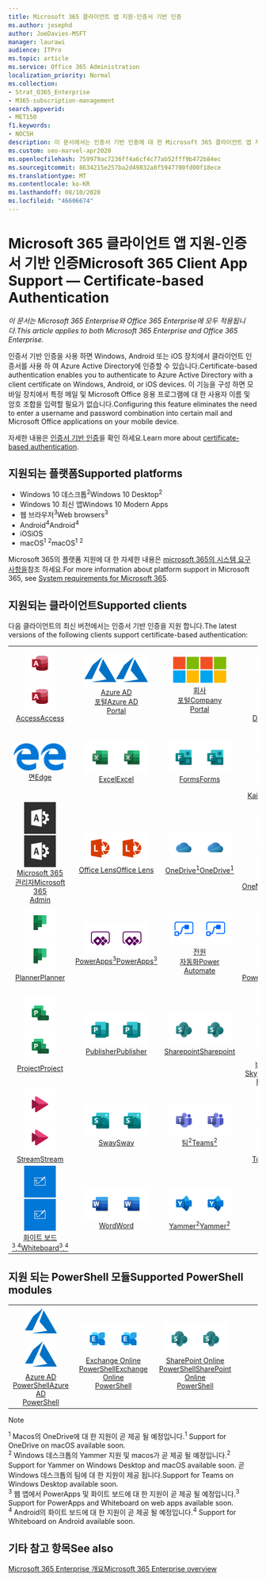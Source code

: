 ```yaml
---
title: Microsoft 365 클라이언트 앱 지원-인증서 기반 인증
ms.author: josephd
author: JoeDavies-MSFT
manager: laurawi
audience: ITPro
ms.topic: article
ms.service: Office 365 Administration
localization_priority: Normal
ms.collection:
- Strat_O365_Enterprise
- M365-subscription-management
search.appverid:
- MET150
f1.keywords:
- NOCSH
description: 이 문서에서는 인증서 기반 인증에 대 한 Microsoft 365 클라이언트 앱 지원에 대 한 세부 정보를 확인 합니다.
ms.custom: seo-marvel-apr2020
ms.openlocfilehash: 759979ac7236ff4a6cf4c77ab52fff9b472b84ec
ms.sourcegitcommit: 8634215e257ba2d49832a8f5947700fd00f18ece
ms.translationtype: MT
ms.contentlocale: ko-KR
ms.lasthandoff: 08/10/2020
ms.locfileid: "46606674"
---
```

# <a name="microsoft-365-client-app-support--certificate-based-authentication"></a><span data-ttu-id="12db5-103">Microsoft 365 클라이언트 앱 지원-인증서 기반 인증</span><span class="sxs-lookup"><span data-stu-id="12db5-103">Microsoft 365 Client App Support — Certificate-based Authentication</span></span>

<span data-ttu-id="12db5-104">*이 문서는 Microsoft 365 Enterprise와 Office 365 Enterprise에 모두 적용됩니다.*</span><span class="sxs-lookup"><span data-stu-id="12db5-104">*This article applies to both Microsoft 365 Enterprise and Office 365 Enterprise.*</span></span>

<span data-ttu-id="12db5-105">인증서 기반 인증을 사용 하면 Windows, Android 또는 iOS 장치에서 클라이언트 인증서를 사용 하 여 Azure Active Directory에 인증할 수 있습니다.</span><span class="sxs-lookup"><span data-stu-id="12db5-105">Certificate-based authentication enables you to authenticate to Azure Active Directory with a client certificate on Windows, Android, or iOS devices.</span></span> <span data-ttu-id="12db5-106">이 기능을 구성 하면 모바일 장치에서 특정 메일 및 Microsoft Office 응용 프로그램에 대 한 사용자 이름 및 암호 조합을 입력할 필요가 없습니다.</span><span class="sxs-lookup"><span data-stu-id="12db5-106">Configuring this feature eliminates the need to enter a username and password combination into certain mail and Microsoft Office applications on your mobile device.</span></span>

<span data-ttu-id="12db5-107">자세한 내용은 [인증서 기반 인증](https://docs.microsoft.com/azure/active-directory/authentication/active-directory-certificate-based-authentication-get-started)을 확인 하세요.</span><span class="sxs-lookup"><span data-stu-id="12db5-107">Learn more about [certificate-based authentication](https://docs.microsoft.com/azure/active-directory/authentication/active-directory-certificate-based-authentication-get-started).</span></span>

## <a name="supported-platforms"></a><span data-ttu-id="12db5-108">지원되는 플랫폼</span><span class="sxs-lookup"><span data-stu-id="12db5-108">Supported platforms</span></span>

 - <span data-ttu-id="12db5-109">Windows 10 데스크톱<sup>2</sup></span><span class="sxs-lookup"><span data-stu-id="12db5-109">Windows 10 Desktop<sup>2</sup></span></span>
 - <span data-ttu-id="12db5-110">Windows 10 최신 앱</span><span class="sxs-lookup"><span data-stu-id="12db5-110">Windows 10 Modern Apps</span></span>
 - <span data-ttu-id="12db5-111">웹 브라우저<sup>3</sup></span><span class="sxs-lookup"><span data-stu-id="12db5-111">Web browsers<sup>3</sup></span></span>
 - <span data-ttu-id="12db5-112">Android<sup>4</sup></span><span class="sxs-lookup"><span data-stu-id="12db5-112">Android<sup>4</sup></span></span>
 - <span data-ttu-id="12db5-113">iOS</span><span class="sxs-lookup"><span data-stu-id="12db5-113">iOS</span></span>
 - <span data-ttu-id="12db5-114">macOS<sup>1</sup> <sup>2</sup></span><span class="sxs-lookup"><span data-stu-id="12db5-114">macOS<sup>1</sup> <sup>2</sup></span></span>

<span data-ttu-id="12db5-115">Microsoft 365의 플랫폼 지원에 대 한 자세한 내용은 [microsoft 365의 시스템 요구 사항을](https://products.office.com/office-system-requirements)참조 하세요.</span><span class="sxs-lookup"><span data-stu-id="12db5-115">For more information about platform support in Microsoft 365, see [System requirements for Microsoft 365](https://products.office.com/office-system-requirements).</span></span>

## <a name="supported-clients"></a><span data-ttu-id="12db5-116">지원되는 클라이언트</span><span class="sxs-lookup"><span data-stu-id="12db5-116">Supported clients</span></span>

<span data-ttu-id="12db5-117">다음 클라이언트의 최신 버전에서는 인증서 기반 인증을 지원 합니다.</span><span class="sxs-lookup"><span data-stu-id="12db5-117">The latest versions of the following clients support certificate-based authentication:</span></span>

| | | | | | |
|:---:|:---:|:---:|:---:|:---:|:---:|
| <span data-ttu-id="12db5-118">![Access 아이콘](media/o365-access-64x64.png)</span><span class="sxs-lookup"><span data-stu-id="12db5-118">![Access icon](media/o365-access-64x64.png)</span></span> <br> [<span data-ttu-id="12db5-119">Access</span><span class="sxs-lookup"><span data-stu-id="12db5-119">Access</span></span>](https://products.office.com/access) | <span data-ttu-id="12db5-120">![Azure 아이콘](media/o365-azure-64x64.png)</span><span class="sxs-lookup"><span data-stu-id="12db5-120">![Azure icon](media/o365-azure-64x64.png)</span></span> <br> [<span data-ttu-id="12db5-121">Azure AD <br> 포털</span><span class="sxs-lookup"><span data-stu-id="12db5-121">Azure AD <br> Portal </span></span>](https://azure.microsoft.com/features/azure-portal/) | <span data-ttu-id="12db5-122">![회사 포털 아이콘](media/o365-microsoft-64x64.png)</span><span class="sxs-lookup"><span data-stu-id="12db5-122">![Company portal icon](media/o365-microsoft-64x64.png)</span></span> <br> [<span data-ttu-id="12db5-123">회사 <br> 포털</span><span class="sxs-lookup"><span data-stu-id="12db5-123">Company <br> Portal </span></span>](https://docs.microsoft.com/intune-user-help/sign-in-to-the-company-portal) | <span data-ttu-id="12db5-124">![Delve 아이콘](media/o365-delve-64x64.png)</span><span class="sxs-lookup"><span data-stu-id="12db5-124">![Delve icon](media/o365-delve-64x64.png)</span></span> <br> [<span data-ttu-id="12db5-125">Delve</span><span class="sxs-lookup"><span data-stu-id="12db5-125">Delve</span></span>](https://products.office.com/business/intelligent-search) | <span data-ttu-id="12db5-126">![Dynamics 365 아이콘](media/o365-dynamics365-64x64.png)</span><span class="sxs-lookup"><span data-stu-id="12db5-126">![Dynamics 365 icon](media/o365-dynamics365-64x64.png)</span></span> <br> [<span data-ttu-id="12db5-127">Dynamics 365</span><span class="sxs-lookup"><span data-stu-id="12db5-127">Dynamics 365</span></span>](https://dynamics.microsoft.com) 
| <span data-ttu-id="12db5-128">![에 지 아이콘](media/o365-edge-64x64.png)</span><span class="sxs-lookup"><span data-stu-id="12db5-128">![Edge icon](media/o365-edge-64x64.png)</span></span> <br> [<span data-ttu-id="12db5-129">면</span><span class="sxs-lookup"><span data-stu-id="12db5-129">Edge</span></span>](https://www.microsoft.com/windows/microsoft-edge) | <span data-ttu-id="12db5-130">![Excel 아이콘](media/o365-excel-64x64.png)</span><span class="sxs-lookup"><span data-stu-id="12db5-130">![Excel icon](media/o365-excel-64x64.png)</span></span> <br> [<span data-ttu-id="12db5-131">Excel</span><span class="sxs-lookup"><span data-stu-id="12db5-131">Excel</span></span>](https://products.office.com/excel) | <span data-ttu-id="12db5-132">![Forms 아이콘](media/o365-forms-64x64.png)</span><span class="sxs-lookup"><span data-stu-id="12db5-132">![Forms icon](media/o365-forms-64x64.png)</span></span> <br> [<span data-ttu-id="12db5-133">Forms​​</span><span class="sxs-lookup"><span data-stu-id="12db5-133">Forms</span></span>](https://flow.microsoft.com/connectors/shared_microsoftforms/microsoft-forms/) | <span data-ttu-id="12db5-134">![Kaizala 아이콘](media/o365-kaizala-64x64.png)</span><span class="sxs-lookup"><span data-stu-id="12db5-134">![Kaizala icon](media/o365-kaizala-64x64.png)</span></span> <br> [<span data-ttu-id="12db5-135">Kaizala</span><span class="sxs-lookup"><span data-stu-id="12db5-135">Kaizala</span></span>](https://products.office.com/en/business/microsoft-kaizala) | <span data-ttu-id="12db5-136">![Office.com 아이콘](media/o365-office-64x64.png)</span><span class="sxs-lookup"><span data-stu-id="12db5-136">![Office.com icon](media/o365-office-64x64.png)</span></span> <br> [<span data-ttu-id="12db5-137">Office.com</span><span class="sxs-lookup"><span data-stu-id="12db5-137">Office.com</span></span>](https://www.office.com/) 
| <span data-ttu-id="12db5-138">![Office 365 관리 아이콘](media/o365-o365admin-64x64.png)</span><span class="sxs-lookup"><span data-stu-id="12db5-138">![Office 365 Admin icon](media/o365-o365admin-64x64.png)</span></span> <br> [<span data-ttu-id="12db5-139">Microsoft 365 <br> 관리자</span><span class="sxs-lookup"><span data-stu-id="12db5-139">Microsoft 365 <br> Admin</span></span>](https://products.office.com/business/manage-office-365-admin-app) | <span data-ttu-id="12db5-140">![렌즈 아이콘](media/o365-lens-64x64.png)</span><span class="sxs-lookup"><span data-stu-id="12db5-140">![Lens icon](media/o365-lens-64x64.png)</span></span> <br> [<span data-ttu-id="12db5-141">Office Lens</span><span class="sxs-lookup"><span data-stu-id="12db5-141">Office Lens</span></span>](https://www.microsoft.com/p/office-lens/9wzdncrfj3t8?activetab=pivot%3Aoverviewtab) | <span data-ttu-id="12db5-142">![비즈니스용 OneDrive 아이콘](media/o365-OneDrive-64x64.png)</span><span class="sxs-lookup"><span data-stu-id="12db5-142">![OneDrive for Business icon](media/o365-OneDrive-64x64.png)</span></span> <br> [<span data-ttu-id="12db5-143">OneDrive<sup>1</sup></span><span class="sxs-lookup"><span data-stu-id="12db5-143">OneDrive<sup>1</sup></span></span>](https://products.office.com/onedrive-for-business/online-cloud-storage) |  <span data-ttu-id="12db5-144">![OneNote 아이콘](media/o365-OneNote-64x64.png)</span><span class="sxs-lookup"><span data-stu-id="12db5-144">![OneNote icon](media/o365-OneNote-64x64.png)</span></span> <br> [<span data-ttu-id="12db5-145">OneNote</span><span class="sxs-lookup"><span data-stu-id="12db5-145">OneNote</span></span>](https://products.office.com/onenote) | <span data-ttu-id="12db5-146">![Outlook 아이콘](media/o365-outlook-64x64.png)</span><span class="sxs-lookup"><span data-stu-id="12db5-146">![Outlook icon](media/o365-outlook-64x64.png)</span></span> <br> [<span data-ttu-id="12db5-147">Outlook</span><span class="sxs-lookup"><span data-stu-id="12db5-147">Outlook</span></span>](https://products.office.com/outlook) 
| <span data-ttu-id="12db5-148">![Planner 아이콘](media/o365-planner-64x64.png)</span><span class="sxs-lookup"><span data-stu-id="12db5-148">![Planner icon](media/o365-planner-64x64.png)</span></span> <br> [<span data-ttu-id="12db5-149">Planner</span><span class="sxs-lookup"><span data-stu-id="12db5-149">Planner</span></span>](https://products.office.com/business/task-management-software) | <span data-ttu-id="12db5-150">![PowerApps 아이콘](media/o365-powerapps-64x64.png)</span><span class="sxs-lookup"><span data-stu-id="12db5-150">![PowerApps icon](media/o365-powerapps-64x64.png)</span></span> <br> [<span data-ttu-id="12db5-151">PowerApps<sup>3</sup></span><span class="sxs-lookup"><span data-stu-id="12db5-151">PowerApps<sup>3</sup></span></span>](https://powerapps.microsoft.com) | <span data-ttu-id="12db5-152">![전원 자동화 아이콘](media/o365-flow-64x64.png)</span><span class="sxs-lookup"><span data-stu-id="12db5-152">![Power Automate icon](media/o365-flow-64x64.png)</span></span> <br> [<span data-ttu-id="12db5-153">전원 <br> 자동화</span><span class="sxs-lookup"><span data-stu-id="12db5-153">Power <br> Automate</span></span>](https://flow.microsoft.com) | <span data-ttu-id="12db5-154">![PowerBI 아이콘](media/o365-powerbi-64x64.png)</span><span class="sxs-lookup"><span data-stu-id="12db5-154">![PowerBI icon](media/o365-powerbi-64x64.png)</span></span> <br> [<span data-ttu-id="12db5-155">Power BI</span><span class="sxs-lookup"><span data-stu-id="12db5-155">Power BI</span></span>](https://powerbi.microsoft.com)| <span data-ttu-id="12db5-156">![PowerPoint 아이콘](media/o365-powerpoint-64x64.png)</span><span class="sxs-lookup"><span data-stu-id="12db5-156">![PowerPoint icon](media/o365-powerpoint-64x64.png)</span></span> <br> [<span data-ttu-id="12db5-157">PowerPoint</span><span class="sxs-lookup"><span data-stu-id="12db5-157">PowerPoint</span></span>](https://products.office.com/powerpoint) 
| <span data-ttu-id="12db5-158">![Project 아이콘](media/o365-project-64x64.png)</span><span class="sxs-lookup"><span data-stu-id="12db5-158">![Project icon](media/o365-project-64x64.png)</span></span> <br> [<span data-ttu-id="12db5-159">Project</span><span class="sxs-lookup"><span data-stu-id="12db5-159">Project</span></span>](https://products.office.com/project) | <span data-ttu-id="12db5-160">![Publisher 아이콘](media/o365-publisher-64x64.png)</span><span class="sxs-lookup"><span data-stu-id="12db5-160">![Publisher icon](media/o365-publisher-64x64.png)</span></span> <br> [<span data-ttu-id="12db5-161">Publisher</span><span class="sxs-lookup"><span data-stu-id="12db5-161">Publisher</span></span>](https://products.office.com/publisher) | <span data-ttu-id="12db5-162">![SharePoint 아이콘](media/o365-sharepoint-64x64.png)</span><span class="sxs-lookup"><span data-stu-id="12db5-162">![SharePoint icon](media/o365-sharepoint-64x64.png)</span></span> <br> [<span data-ttu-id="12db5-163">Sharepoint</span><span class="sxs-lookup"><span data-stu-id="12db5-163">Sharepoint</span></span>](https://products.office.com/sharepoint) | <span data-ttu-id="12db5-164">![비즈니스용 Skype 아이콘](media/o365-skypeforbusiness-64x64.png)</span><span class="sxs-lookup"><span data-stu-id="12db5-164">![Skype for Business icon](media/o365-skypeforbusiness-64x64.png)</span></span> <br> [<span data-ttu-id="12db5-165"><br>비즈니스용 Skype</span><span class="sxs-lookup"><span data-stu-id="12db5-165">Skype for <br> Business</span></span>](https://www.skype.com/business/) | <span data-ttu-id="12db5-166">![스티커 메모 아이콘](media/o365-stickynotes-64x64.png)</span><span class="sxs-lookup"><span data-stu-id="12db5-166">![Sticky Notes icon](media/o365-stickynotes-64x64.png)</span></span> <br> [<span data-ttu-id="12db5-167">스티커 메모</span><span class="sxs-lookup"><span data-stu-id="12db5-167">Sticky Notes</span></span>](https://www.microsoft.com/p/microsoft-sticky-notes/9nblggh4qghw) 
| <span data-ttu-id="12db5-168">![Stream 아이콘](media/o365-stream-64x64.png)</span><span class="sxs-lookup"><span data-stu-id="12db5-168">![Stream icon](media/o365-stream-64x64.png)</span></span> <br> [<span data-ttu-id="12db5-169">Stream</span><span class="sxs-lookup"><span data-stu-id="12db5-169">Stream</span></span>](https://stream.microsoft.com) | <span data-ttu-id="12db5-170">![Sway 아이콘](media/o365-sway-64x64.png)</span><span class="sxs-lookup"><span data-stu-id="12db5-170">![Sway icon](media/o365-sway-64x64.png)</span></span> <br> [<span data-ttu-id="12db5-171">Sway</span><span class="sxs-lookup"><span data-stu-id="12db5-171">Sway</span></span>](https://sway.com) | <span data-ttu-id="12db5-172">![Teams 아이콘](media/o365-teams-64x64.png)</span><span class="sxs-lookup"><span data-stu-id="12db5-172">![Teams icon](media/o365-teams-64x64.png)</span></span> <br> [<span data-ttu-id="12db5-173">팀<sup>2</sup></span><span class="sxs-lookup"><span data-stu-id="12db5-173">Teams<sup>2</sup></span></span>](https://products.office.com/microsoft-teams/group-chat-software) | <span data-ttu-id="12db5-174">![할 일 아이콘](media/o365-todo-64x64.png)</span><span class="sxs-lookup"><span data-stu-id="12db5-174">![To Do icon](media/o365-todo-64x64.png)</span></span> <br> [<span data-ttu-id="12db5-175">To Do</span><span class="sxs-lookup"><span data-stu-id="12db5-175">To Do</span></span>](https://todo.microsoft.com) | <span data-ttu-id="12db5-176">![Visio 아이콘](media/o365-visio-64x64.png)</span><span class="sxs-lookup"><span data-stu-id="12db5-176">![Visio icon](media/o365-visio-64x64.png)</span></span> <br> [<span data-ttu-id="12db5-177">Visio</span><span class="sxs-lookup"><span data-stu-id="12db5-177">Visio</span></span>](https://products.office.com/visio/flowchart-software) 
| <span data-ttu-id="12db5-178">![Whiteboard 아이콘](media/o365-whiteboard-64x64.png)</span><span class="sxs-lookup"><span data-stu-id="12db5-178">![Whiteboard icon](media/o365-whiteboard-64x64.png)</span></span> <br> [<span data-ttu-id="12db5-179">화이트 보드<sup>3</sup>,<sup>4</sup></span><span class="sxs-lookup"><span data-stu-id="12db5-179">Whiteboard<sup>3</sup>,<sup>4</sup></span></span>](https://whiteboard.microsoft.com/) | <span data-ttu-id="12db5-180">![Word 아이콘](media/o365-word-64x64.png)</span><span class="sxs-lookup"><span data-stu-id="12db5-180">![Word icon](media/o365-word-64x64.png)</span></span> <br> [<span data-ttu-id="12db5-181">Word</span><span class="sxs-lookup"><span data-stu-id="12db5-181">Word</span></span>](https://products.office.com/word) | <span data-ttu-id="12db5-182">![Yammer 아이콘](media/o365-yammer-64x64.png)</span><span class="sxs-lookup"><span data-stu-id="12db5-182">![Yammer icon](media/o365-yammer-64x64.png)</span></span> <br> [<span data-ttu-id="12db5-183">Yammer<sup>2</sup></span><span class="sxs-lookup"><span data-stu-id="12db5-183">Yammer<sup>2</sup></span></span>](https://products.office.com/yammer/yammer-overview) |

## <a name="supported-powershell-modules"></a><span data-ttu-id="12db5-184">지원 되는 PowerShell 모듈</span><span class="sxs-lookup"><span data-stu-id="12db5-184">Supported PowerShell modules</span></span>

| | | | | | |
|:---:|:---:|:---:|:---:|:---:|:---:|
| <span data-ttu-id="12db5-185">![Azure 아이콘](media/o365-azure-64x64.png)</span><span class="sxs-lookup"><span data-stu-id="12db5-185">![Azure icon](media/o365-azure-64x64.png)</span></span> <br> [<span data-ttu-id="12db5-186">Azure AD <br> PowerShell</span><span class="sxs-lookup"><span data-stu-id="12db5-186">Azure AD <br> PowerShell</span></span>](https://docs.microsoft.com/powershell/azure/active-directory/overview?view=azureadps-2.0) | <span data-ttu-id="12db5-187">![Exchange 아이콘](media/o365-exchange-64x64.png)</span><span class="sxs-lookup"><span data-stu-id="12db5-187">![Exchange icon](media/o365-exchange-64x64.png)</span></span> <br> [<span data-ttu-id="12db5-188">Exchange Online <br> PowerShell</span><span class="sxs-lookup"><span data-stu-id="12db5-188">Exchange Online <br> PowerShell</span></span>](https://docs.microsoft.com/powershell/exchange/exchange-online/exchange-online-powershell?view=exchange-ps) | <span data-ttu-id="12db5-189">![SharePoint 아이콘](media/o365-sharepoint-64x64.png)</span><span class="sxs-lookup"><span data-stu-id="12db5-189">![SharePoint icon](media/o365-sharepoint-64x64.png)</span></span> <br> [<span data-ttu-id="12db5-190">SharePoint Online <br> PowerShell</span><span class="sxs-lookup"><span data-stu-id="12db5-190">SharePoint Online <br> PowerShell</span></span>](https://docs.microsoft.com/powershell/sharepoint/sharepoint-online/connect-sharepoint-online)

> [!NOTE]
> <span data-ttu-id="12db5-191"><sup>1</sup> Macos의 OneDrive에 대 한 지원이 곧 제공 될 예정입니다.</span><span class="sxs-lookup"><span data-stu-id="12db5-191"><sup>1</sup> Support for OneDrive on macOS available soon.</span></span> <br>
> <span data-ttu-id="12db5-192"><sup>2</sup> Windows 데스크톱의 Yammer 지원 및 macos가 곧 제공 될 예정입니다.</span><span class="sxs-lookup"><span data-stu-id="12db5-192"><sup>2</sup> Support for Yammer on Windows Desktop and macOS available soon.</span></span> <span data-ttu-id="12db5-193">곧 Windows 데스크톱의 팀에 대 한 지원이 제공 됩니다.</span><span class="sxs-lookup"><span data-stu-id="12db5-193">Support for Teams on Windows Desktop available soon.</span></span><br>
> <span data-ttu-id="12db5-194"><sup>3</sup> 웹 앱에서 PowerApps 및 화이트 보드에 대 한 지원이 곧 제공 될 예정입니다.</span><span class="sxs-lookup"><span data-stu-id="12db5-194"><sup>3</sup> Support for PowerApps and Whiteboard on web apps available soon.</span></span> <br>
> <span data-ttu-id="12db5-195"><sup>4</sup> Android의 화이트 보드에 대 한 지원이 곧 제공 될 예정입니다.</span><span class="sxs-lookup"><span data-stu-id="12db5-195"><sup>4</sup> Support for Whiteboard on Android available soon.</span></span>

## <a name="see-also"></a><span data-ttu-id="12db5-196">기타 참고 항목</span><span class="sxs-lookup"><span data-stu-id="12db5-196">See also</span></span>

[<span data-ttu-id="12db5-197">Microsoft 365 Enterprise 개요</span><span class="sxs-lookup"><span data-stu-id="12db5-197">Microsoft 365 Enterprise overview</span></span>](https://docs.microsoft.com/microsoft-365/enterprise/microsoft-365-overview)
